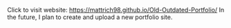 Click to visit website: https://mattrich98.github.io/Old-Outdated-Portfolio/
In the future, I plan to create and upload a new portfolio site.
